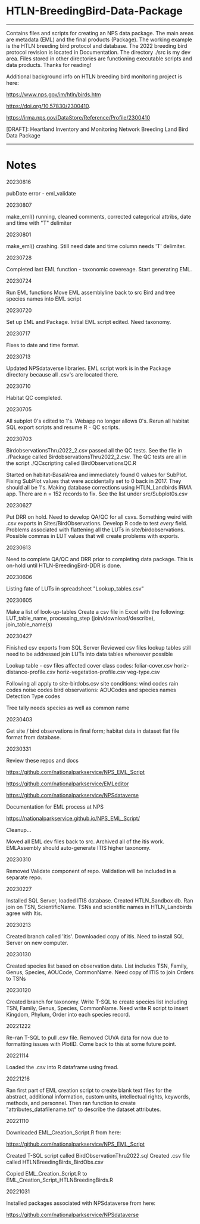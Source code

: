 # HTLN-BreedingBird-Data-Package
----------------
Contains files and scripts for creating an NPS data package. The main areas are metadata (EML) and the final products (Package). The working example is the HTLN breeding bird protocol and database. The 2022 breeding bird protocol revision is located in Documentation. The directory ./src is my dev area. Files stored in other directories are functioning executable scripts and data products. Thanks for reading!

Additional background info on HTLN breeding bird monitoring project is here:

https://www.nps.gov/im/htln/birds.htm

https://doi.org/10.57830/2300410.

https://irma.nps.gov/DataStore/Reference/Profile/2300410 

[DRAFT]: Heartland Inventory and Monitoring Network Breeding Land Bird Data Package 


--------------------------------
# Notes

20230816

pubDate error - eml_validate

20230807 

make_eml() running, cleaned comments, corrected categorical attribs,
date and time with "T" delimiter

20230801

make_eml() crashing. Still need date and time column needs 'T' delimiter.

20230728

Completed last EML function - taxonomic covereage. Start generating EML.

20230724

Run EML functions
Move EML assemblyline back to src
Bird and tree species names into EML script

20230720

Set up EML and Package. Initial EML script edited. Need taxonomy.

20230717

Fixes to date and time format.

20230713

Updated NPSdataverse libraries. EML script work is in the Package directory
because all .csv's are located there.

20230710

Habitat QC completed.

20230705

All subplot 0's edited to 1's. Webapp no longer allows 0's. Rerun all habitat
SQL export scripts and resume R - QC scripts.

20230703

BirdobservationsThru2022_2.csv passed all the QC tests. See the file in
./Package called BirdobservationsThru2022_2.csv. The QC tests are all in
the script ./QCscripting called BirdObservationsQC.R

Started on habitat-BasalArea and immediately found 0 values for SubPlot. 
Fixing SubPlot values that were accidentally set to 0 back in 2017. They should
all be 1's. Making database corrections using HTLN_Landbirds IRMA app. There
are n = 152 records to fix. See the list under src/Subplot0s.csv

20230627

Put DRR on hold. Need to develop QA/QC for all csvs. Something weird with .csv
exports in Sites/BirdObservations. Develop R code to test *every* field. 
Problems associated with flattening all the LUTs in site/birdobservations.
Possible commas in LUT values that will create problems with exports.


20230613

Need to complete QA/QC and DRR prior to completing data package. This is on-hold
until HTLN-BreedingBird-DDR is done.

20230606

Listing fate of LUTs in spreadsheet "Lookup_tables.csv"

20230605

Make a list of look-up-tables
Create a csv file in Excel with the following:
LUT_table_name, processing_step (join/download/describe), join_table_name(s)



20230427

Finished csv exports from SQL Server
Reviewed csv files
  lookup tables still need to be addressed
  join LUTs into data tables whereever possible

Lookup table - csv files affected
  cover class codes: 
    foliar-cover.csv
    horiz-distance-profile.csv
    horiz-vegetation-profile.csv
    veg-type.csv

Following all apply to site-birdobs.csv
  site conditions:
    wind codes
    rain codes
    noise codes
  bird observations:
    AOUCodes and species names
    Detection Type codes

Tree tally needs species as well as common name
  

20230403

Get site / bird observations in final form; habitat data in dataset flat file format from database.


20230331

Review these repos and docs

https://github.com/nationalparkservice/NPS_EML_Script

https://github.com/nationalparkservice/EMLeditor

https://github.com/nationalparkservice/NPSdataverse


Documentation for EML process at NPS

https://nationalparkservice.github.io/NPS_EML_Script/


Cleanup...

Moved all EML dev files back to src. 
Archived all of the itis work. 
EMLAssembly should auto-generate ITIS higher taxonomy.


20230310

Removed Validate component of repo. Validation will be included in a separate repo.


20230227

Installed SQL Server, loaded ITIS database. Created HTLN_Sandbox db. Ran join on TSN, ScientificName.
TSNs and scientific names in HTLN_Landbirds agree with Itis.


20230213

Created branch called 'itis'. Downloaded copy of itis. Need to install SQL Server on new computer.


20230130

Created species list based on observation data. List includes TSN, Family, Genus, Species, AOUCode, CommonName. 
Need copy of ITIS to join Orders to TSNs



20230120

Created branch for taxonomy. Write T-SQL to create species list including TSN, Family, Genus, Species, CommonName. Need write R script to insert Kingdom, Phylum, Order into each species record.


20221222

Re-ran T-SQL to pull .csv file. Removed CUVA data for now due to formatting issues with PlotID. Come back to this at some future point.

20221114

Loaded the .csv into R dataframe using fread.


20221216

Ran first part of EML creation script to create blank text files for the abstract, additional information, custom units, intellectual
rights, keywords, methods, and personnel. Then ran function to create "attributes_datafilename.txt" to describe the dataset attributes.

20221110

Downloaded EML_Creation_Script.R from here:

https://github.com/nationalparkservice/NPS_EML_Script

Created T-SQL script called BirdObservationThru2022.sql
Created .csv file called HTLNBreedingBirds_BirdObs.csv

Copied EML_Creation_Script.R to EML_Creation_Script_HTLNBreedingBirds.R

20221031

Installed packages associated with NPSdataverse from here:

https://github.com/nationalparkservice/NPSdataverse







